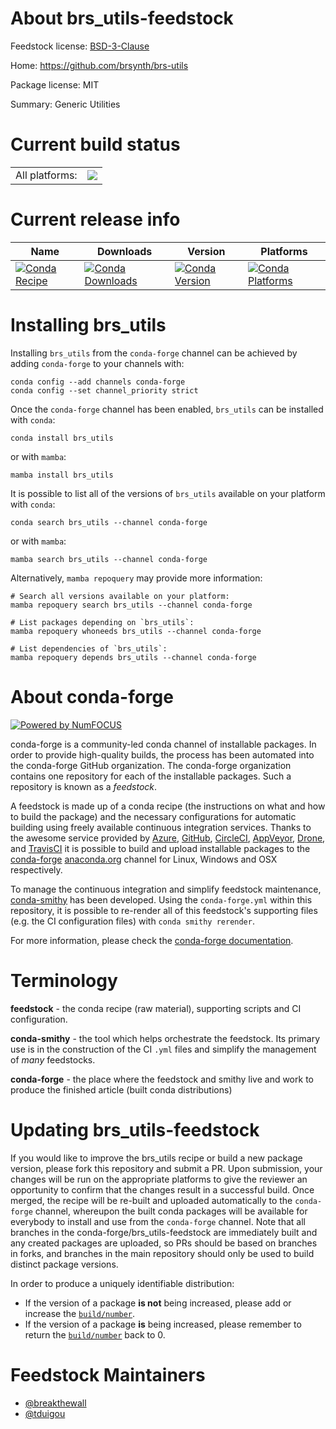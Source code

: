 About brs_utils-feedstock
=========================

Feedstock license: [BSD-3-Clause](https://github.com/conda-forge/brs_utils-feedstock/blob/main/LICENSE.txt)

Home: https://github.com/brsynth/brs-utils

Package license: MIT

Summary: Generic Utilities

Current build status
====================


<table><tr><td>All platforms:</td>
    <td>
      <a href="https://dev.azure.com/conda-forge/feedstock-builds/_build/latest?definitionId=14038&branchName=main">
        <img src="https://dev.azure.com/conda-forge/feedstock-builds/_apis/build/status/brs_utils-feedstock?branchName=main">
      </a>
    </td>
  </tr>
</table>

Current release info
====================

| Name | Downloads | Version | Platforms |
| --- | --- | --- | --- |
| [![Conda Recipe](https://img.shields.io/badge/recipe-brs__utils-green.svg)](https://anaconda.org/conda-forge/brs_utils) | [![Conda Downloads](https://img.shields.io/conda/dn/conda-forge/brs_utils.svg)](https://anaconda.org/conda-forge/brs_utils) | [![Conda Version](https://img.shields.io/conda/vn/conda-forge/brs_utils.svg)](https://anaconda.org/conda-forge/brs_utils) | [![Conda Platforms](https://img.shields.io/conda/pn/conda-forge/brs_utils.svg)](https://anaconda.org/conda-forge/brs_utils) |

Installing brs_utils
====================

Installing `brs_utils` from the `conda-forge` channel can be achieved by adding `conda-forge` to your channels with:

```
conda config --add channels conda-forge
conda config --set channel_priority strict
```

Once the `conda-forge` channel has been enabled, `brs_utils` can be installed with `conda`:

```
conda install brs_utils
```

or with `mamba`:

```
mamba install brs_utils
```

It is possible to list all of the versions of `brs_utils` available on your platform with `conda`:

```
conda search brs_utils --channel conda-forge
```

or with `mamba`:

```
mamba search brs_utils --channel conda-forge
```

Alternatively, `mamba repoquery` may provide more information:

```
# Search all versions available on your platform:
mamba repoquery search brs_utils --channel conda-forge

# List packages depending on `brs_utils`:
mamba repoquery whoneeds brs_utils --channel conda-forge

# List dependencies of `brs_utils`:
mamba repoquery depends brs_utils --channel conda-forge
```


About conda-forge
=================

[![Powered by
NumFOCUS](https://img.shields.io/badge/powered%20by-NumFOCUS-orange.svg?style=flat&colorA=E1523D&colorB=007D8A)](https://numfocus.org)

conda-forge is a community-led conda channel of installable packages.
In order to provide high-quality builds, the process has been automated into the
conda-forge GitHub organization. The conda-forge organization contains one repository
for each of the installable packages. Such a repository is known as a *feedstock*.

A feedstock is made up of a conda recipe (the instructions on what and how to build
the package) and the necessary configurations for automatic building using freely
available continuous integration services. Thanks to the awesome service provided by
[Azure](https://azure.microsoft.com/en-us/services/devops/), [GitHub](https://github.com/),
[CircleCI](https://circleci.com/), [AppVeyor](https://www.appveyor.com/),
[Drone](https://cloud.drone.io/welcome), and [TravisCI](https://travis-ci.com/)
it is possible to build and upload installable packages to the
[conda-forge](https://anaconda.org/conda-forge) [anaconda.org](https://anaconda.org/)
channel for Linux, Windows and OSX respectively.

To manage the continuous integration and simplify feedstock maintenance,
[conda-smithy](https://github.com/conda-forge/conda-smithy) has been developed.
Using the ``conda-forge.yml`` within this repository, it is possible to re-render all of
this feedstock's supporting files (e.g. the CI configuration files) with ``conda smithy rerender``.

For more information, please check the [conda-forge documentation](https://conda-forge.org/docs/).

Terminology
===========

**feedstock** - the conda recipe (raw material), supporting scripts and CI configuration.

**conda-smithy** - the tool which helps orchestrate the feedstock.
                   Its primary use is in the construction of the CI ``.yml`` files
                   and simplify the management of *many* feedstocks.

**conda-forge** - the place where the feedstock and smithy live and work to
                  produce the finished article (built conda distributions)


Updating brs_utils-feedstock
============================

If you would like to improve the brs_utils recipe or build a new
package version, please fork this repository and submit a PR. Upon submission,
your changes will be run on the appropriate platforms to give the reviewer an
opportunity to confirm that the changes result in a successful build. Once
merged, the recipe will be re-built and uploaded automatically to the
`conda-forge` channel, whereupon the built conda packages will be available for
everybody to install and use from the `conda-forge` channel.
Note that all branches in the conda-forge/brs_utils-feedstock are
immediately built and any created packages are uploaded, so PRs should be based
on branches in forks, and branches in the main repository should only be used to
build distinct package versions.

In order to produce a uniquely identifiable distribution:
 * If the version of a package **is not** being increased, please add or increase
   the [``build/number``](https://docs.conda.io/projects/conda-build/en/latest/resources/define-metadata.html#build-number-and-string).
 * If the version of a package **is** being increased, please remember to return
   the [``build/number``](https://docs.conda.io/projects/conda-build/en/latest/resources/define-metadata.html#build-number-and-string)
   back to 0.

Feedstock Maintainers
=====================

* [@breakthewall](https://github.com/breakthewall/)
* [@tduigou](https://github.com/tduigou/)


